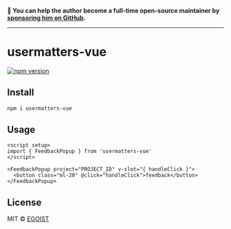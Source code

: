 **💛 You can help the author become a full-time open-source maintainer by [sponsoring him on GitHub](https://github.com/sponsors/egoist).**

---

# usermatters-vue

[![npm version](https://badgen.net/npm/v/usermatters-vue)](https://npm.im/usermatters-vue)

## Install

```bash
npm i usermatters-vue
```

## Usage

```vue
<script setup>
import { FeedbackPopup } from 'usermatters-vue'
</script>

<FeedbackPopup project="PROJECT_ID" v-slot="{ handleClick }">
  <button class="ml-20" @click="handleClick">feedback</button>
</FeedbackPopup>
```

## License

MIT &copy; [EGOIST](https://github.com/sponsors/egoist)
